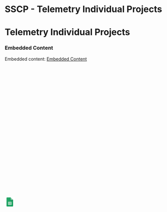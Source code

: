 # SSCP - Telemetry Individual Projects

# Telemetry Individual Projects

[](https://drive.google.com/open?id=1myhmNj8k8qq6dfaM8P1c-ADTRl8J5p4D5Gv0y7NOG9c)

### Embedded Content

Embedded content: [Embedded Content]()

<iframe width="100%" height="400" src="" frameborder="0"></iframe>

![](../../../../assets/sheets_32dp.png)

